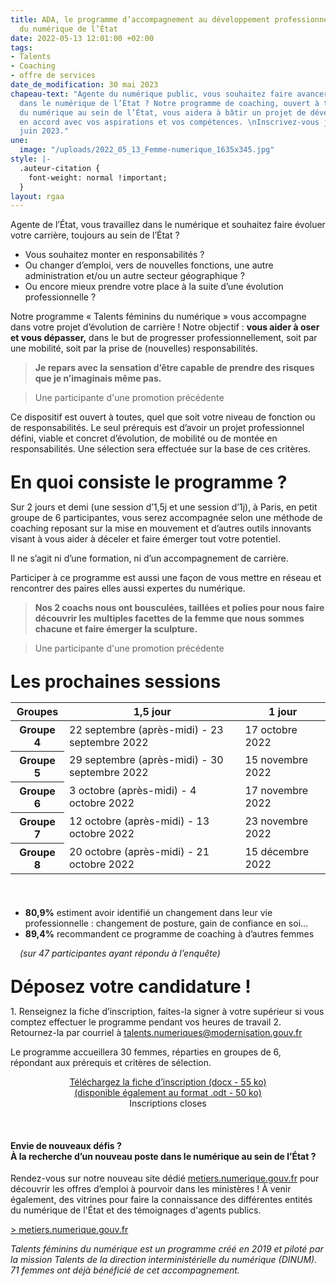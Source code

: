```yaml
---
title: ADA, le programme d’accompagnement au développement professionnel des agentes
  du numérique de l’État
date: 2022-05-13 12:01:00 +02:00
tags:
- Talents
- Coaching
- offre de services
date_de_modification: 30 mai 2023
chapeau-text: "Agente du numérique public, vous souhaitez faire avancer votre carrière
  dans le numérique de l’État ? Notre programme de coaching, ouvert à toutes les professionnelles
  du numérique au sein de l’État, vous aidera à bâtir un projet de développement professionnel
  en accord avec vos aspirations et vos compétences. \nInscrivez-vous jusqu’au 15
  juin 2023."
une:
  image: "/uploads/2022_05_13_Femme-numerique_1635x345.jpg"
style: |-
  .auteur-citation {
    font-weight: normal !important;
  }
layout: rgaa
---
```


Agente de l’État, vous travaillez dans le numérique et souhaitez faire évoluer votre carrière, toujours au sein de l’État ?
* Vous souhaitez monter en responsabilités ?
* Ou changer d’emploi, vers de nouvelles fonctions, une autre administration et/ou un autre secteur géographique ?
* Ou encore mieux prendre votre place à la suite d’une évolution professionnelle ?

Notre programme « Talents féminins du numérique » vous accompagne dans votre projet d’évolution de carrière !
Notre objectif : **vous aider à oser et vous dépasser,** dans le but de progresser professionnellement, soit par une mobilité, soit par la prise de (nouvelles) responsabilités.

<blockquote class="citation"><p><b>Je repars avec la sensation d’être capable de prendre des risques que je n’imaginais même pas.</b></p> </blockquote>
<blockquote class="auteur-citation"> <p>Une participante d'une promotion précédente</p> </blockquote>

Ce dispositif est ouvert à toutes, quel que soit votre niveau de fonction ou de responsabilités. 
Le seul prérequis est d’avoir un projet professionnel défini, viable et concret d’évolution, de mobilité ou de montée en responsabilités. Une sélection sera effectuée sur la base de ces critères.

<h1 class="h2" style="margin-top: 1em; margin-bottom: 0.5em;">En quoi consiste le programme ?</h1>
Sur 2 jours et demi (une session d’1,5j et une session d’1j), à Paris, en petit groupe de 6 participantes, vous serez accompagnée selon une méthode de coaching reposant sur la mise en mouvement et d’autres outils innovants visant à vous aider à déceler et faire émerger tout votre potentiel.

Il ne s’agit ni d’une formation, ni d’un accompagnement de carrière.

Participer à ce programme est aussi une façon de vous mettre en réseau et rencontrer des paires elles aussi expertes du numérique.

<blockquote class="citation"><p><b>Nos 2 coachs nous ont bousculées, taillées et polies pour nous faire découvrir les multiples facettes de la femme que nous sommes chacune et faire émerger la sculpture.</b></p> </blockquote>
<blockquote class="auteur-citation"> <p>Une participante d'une promotion précédente</p> </blockquote>

<h1 class="h2" style="margin-top: 1em; margin-bottom: 0.5em;">Les prochaines sessions</h1>
<table>
  <tbody>
    <thead>
    <tr>
      <th>Groupes</th>
      <th>1,5 jour</th>
      <th>1 jour</th>
    </tr>
    </thead>
    <tr>
      <th>Groupe 4</th>
      <td>22 septembre (après-midi) - 23 septembre 2022</td>
      <td>17 octobre 2022</td>
    </tr>
    <tr>
      <th>Groupe 5</th>
      <td>29 septembre (après-midi) - 30 septembre 2022</td>
      <td>15 novembre 2022</td>
    </tr>
    <tr>
      <th>Groupe 6</th>
      <td>3 octobre (après-midi) - 4 octobre 2022</td>
      <td>17 novembre 2022</td>
    </tr>
    <tr>
      <th>Groupe 7</th>
      <td>12 octobre (après-midi) - 13 octobre 2022</td>
      <td>23 novembre 2022</td>
    </tr>
    <tr>
      <th>Groupe 8</th>
      <td>20 octobre (après-midi) - 21 octobre 2022</td>
      <td>15 décembre 2022</td>
    </tr>
  </tbody>
</table>
<br>
<div class="noir encadre"><ul style="margin-top: 20px;"><li><b>80,9%</b> estiment avoir identifié un changement dans leur vie professionnelle&nbsp;: changement de posture, gain de confiance en soi…</li>
<li><b>89,4%</b> recommandent ce programme de coaching à d’autres femmes</li></ul>
<p style="text-indent: 15px;"><i>(sur 47 participantes ayant répondu à l’enquête)</i></p></div>

<h1 class="h2" style="margin-top: 1em; margin-bottom: 0.5em;">Déposez votre candidature !</h1>
1. Renseignez la fiche d’inscription, faites-la signer à votre supérieur si vous comptez effectuer le programme pendant vos heures de travail
2. Retournez-la par courriel à <a href="mailto:talents.numeriques@modernisation.gouv.fr">talents.numeriques@modernisation.gouv.fr</a>

Le programme accueillera 30 femmes, réparties en groupes de 6, répondant aux prérequis et critères de sélection.

<div align="center"><p><a href="/uploads/Fiche_inscription_Talents-feminins-numerique_2022.docx" class="button">Téléchargez la fiche d’inscription (docx - 55 ko) </a> <br>
<a href="/uploads/Fiche_inscription_Talents-feminins-numerique_2022.odt">(disponible également au format .odt - 50 ko)</a>
<br>Inscriptions closes</p></div>
<br>

<div class="noir encadre"><h4>Envie de nouveaux défis ? 
<br>À la recherche d’un nouveau poste dans le numérique au sein de l’État ? 
</h4> <p>Rendez-vous sur notre nouveau site dédié <a href="https://metiers.numerique.gouv.fr"> metiers.numerique.gouv.fr</a> pour découvrir les offres d’emploi à pourvoir dans les ministères ! À venir également, des vitrines pour faire la connaissance des différentes entités du numérique de l'État et des témoignages d'agents publics.
</p> <p><a href="https://metiers.numerique.gouv.fr"> > metiers.numerique.gouv.fr</a></p> </div>

<p style="margin-top: 1em;"><i>Talents féminins du numérique est un programme créé en 2019 et piloté par la mission Talents de la direction interministérielle du numérique (DINUM). 71 femmes ont déjà bénéficié de cet accompagnement.</i></p>
